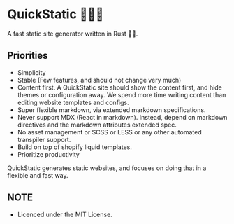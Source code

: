 # QuickStatic 🚀🦀🔥

A fast static site generator written in Rust 🦀🚀.

## Priorities 
- Simplicity 
- Stable (Few features, and should not change very much)
- Content first. A QuickStatic site should show the content first, and hide themes or configuration away. We spend more time writing content than editing website templates and configs.
- Super flexible markdown, via extended markdown specifications.
- Never support MDX (React in markdown). Instead, depend on markdown directives and the markdown attributes extended spec.
- No asset management or SCSS or LESS or any other automated transpiler support. 
- Build on top of shopify liquid templates. 
- Prioritize productivity

QuickStatic generates static websites, and focuses on doing that in a flexible and fast way.


## NOTE 
- Licenced under the MIT License. 
